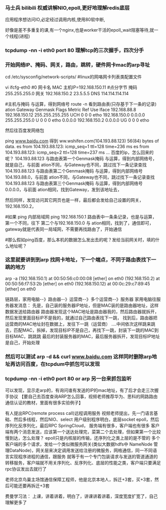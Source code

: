 ### 马士兵 bilibili 权威讲解NIO,epoll,更好地理解redis底层

应用程序想访问IO,必定经过调用内核,使用80软中断,

好像是差不多重复的课,有一个nginx,也是worker干活的epoll_wait阻塞等待,就一个线程(进程)

### tcpdump -nn -i eth0 port 80 理解tcp的三次握手，四次分手

### 开始网络IP、掩码、网关，路由，跳转，硬件网卡mac的arp寻址

cd /etc/sysconfig/network-scripts/ #linux的网咯网卡列表类配置文件

vi ifcfg-eth0  #0
网卡名
MAC
主机IP=192.168.150.11  #点分字节
掩码 255.255.255.0
网关 192.168.150.2
23.5.5.5
DNS 114.114.114.114

#主机与掩码 与运算，得到网络号
route -n 看到路由表(只存基于下一条的记录)
  ation       Gateway         Genmask         Flags Metric  Ref Use Iface
192.168.88.8  192.168.150.12  255.255.255.255 UCH   0       0   0   etho
192.168.150.0 0.0.0.0         255.255.255.0   U     0       0   0   etho
0.0.0.0       192.168.150.2   0.0.0.0         UG    0       0   0   etho

然后往百度发网络包

ping www.baidu.com
得到
  ww.wshifen.com(104.193.88.123) 56(84) bytes of data.
  es from 104.193.88.123: icmp_seq=1 ttl=128 time=236 ms
  es from 104.193.88.123: icmp_seq=2 ttl=128 time=237 ms
...
百度的ip，怎么回来的呢？
104.193.88.123 与路由表第一个Genmask掩码 与运算，得到内部网络号，就是自己，与前面 ation不同，与Gateway也不同，跳过找下一条记录查找
104.193.88.123 与路由表第二个Genmask掩码 与运算，得到内部网络号 104.193.88.0，与前面 ation不同，与Gateway也不同，跳过找下一条记录查找
104.193.88.123 与路由表第三个Genmask掩码 与运算，得到内部网络号 0.0.0.0，与前面 ation相同，找到Gateway，发到该地址去，

然后同样，发现访问其它网页也是一样，最后都会发给自己设置的网关，192.168.150.2，

#如果 ping 内部局域网
ping 192.168.150.1
路由表中一条条记录，也是与运算，
第一个不同，往下
第二个与192.168.150.0 与 ation相同，找到了，通信即可，gateway就是代表同一局域网，不需要再找路由了，开始通信

#那么假如ping百度，那么本机的数据怎么发出去的呢？发给当前网关时，填的什么地址呢？

### 这里就要讲到到arp 找网卡地址，下一个端点，不同于路由表找下一跳的地方
arp -a
(192.168.150.1) at 00:50:56:c0:00:08 [ether] on eth0
(192.168.150.2) at 00:50:56:f7:53:2b [ether] on eth0
   (192.168.150.12) at 00:0c:29:c7:89:45 [ether] on eth0
   
链路层，家用电脑--》路由器--》运营商--》多个运营商--》服务器
家用电脑往服务器发消息：
先是，自己装的服务器IP地址，但是MAC装的是路由器地址，这样数据发送给路由器
路由器发现这个MAC地址是路由器我的，然后路由器就拆开，然后发现里面目标IP不是我的，就通过自己路由表找下一跳，
  找到后，路由器把运营商的MAC地址封在数据上，发往下一跳（运营商）
....中间依次这样跳来跳去，匹配MAC，拆掉，发现目标IP不是自己，再找下一跳，封装下一跳的MAC到目标MAC，跳跳跳
最后的封装服务器的MAC，最后服务器拆开，发现目标IP地址是自己，开始处理

### 然后可以测试 arp -d && curl www.baidu.com  这样同时删除arp地址再访问百度，在tcpdum中抓包可以发现
### tcpdump -nn -i eth0 port 80 or arp 另一台来抓包监听

可以发现，显示走arp的，有询问谁有发送的IP的mac地址，有了后才会走三次握手协议
【要自己去百度查询ARP怎么回事，视频老师推荐华为、思科的网路路由通信认证的教材，里面有很多实验例子】

有人提出RPC(remote process call)远程调用服务
视频老师提出，先一门语言基础、然后多线程，然后NIO、select 用户级别程序明白，底层socket epoll，然后序列化反序列化，最后RPC
SpringCloud，
服务端有很多，客户端也有很多
客户端有两个消息发送，应该第一个送达处理完，菜第二个去处理，但如果第一个比较慢到达，怎么处理？
epoll只是内核层的传输，还序列化之类上层的是不管的
多个客户端的多个请求，发给一个类似微服务网关(类似大数据hdfs中 NameNode 管理DataNode)，网关层来决定调用发送给注册的微服务，网格通信，同一不同语言实现程序进程的通信，跟服务
就等于有一个专门包装请求与发送的管道通道的转移服务，客户端就不用关序列化、反序列化、底层的性能之类，客户端只要满足rpc协议发出去就行了

老师北京鸟巢主场馆通信保障工程师，他是北京本地人，拆迁+3套，买+3套，然后可能还要再拆迁+3套

费曼学习法：
上课，讲着讲着，明白了，讲课讲着讲着，深度宽度扩宽了，自己理解更多了




